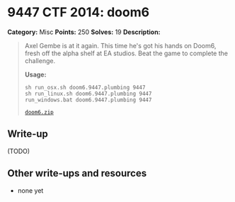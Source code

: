 # 9447 CTF 2014: doom6

**Category:** Misc
**Points:** 250
**Solves:** 19
**Description:**

> Axel Gembe is at it again. This time he's got his hands on Doom6, fresh off the alpha shelf at EA studios. Beat the game to complete the challenge.
>
> **Usage:**
>
> ```
> sh run_osx.sh doom6.9447.plumbing 9447
> sh run_linux.sh doom6.9447.plumbing 9447
> run_windows.bat doom6.9447.plumbing 9447
> ```
>
> [`doom6.zip`](doom6.zip)

## Write-up

(TODO)

## Other write-ups and resources

* none yet
